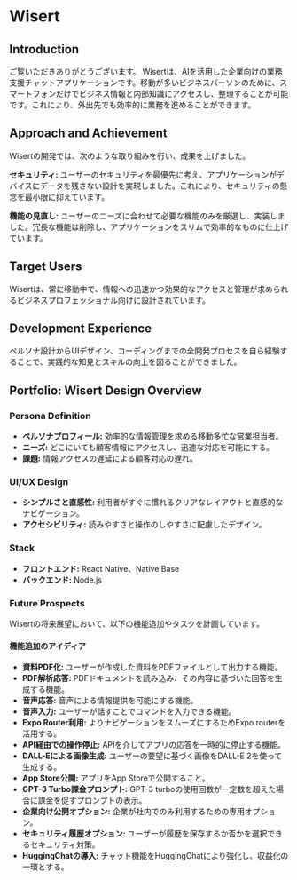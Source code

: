 # Wisert

## Introduction

ご覧いただきありがとうございます。
Wisertは、AIを活用した企業向けの業務支援チャットアプリケーションです。移動が多いビジネスパーソンのために、スマートフォンだけでビジネス情報と内部知識にアクセスし、整理することが可能です。これにより、外出先でも効率的に業務を進めることができます。

## Approach and Achievement

Wisertの開発では、次のような取り組みを行い、成果を上げました。

**セキュリティ:** ユーザーのセキュリティを最優先に考え、アプリケーションがデバイスにデータを残さない設計を実現しました。これにより、セキュリティの懸念を最小限に抑えています。

**機能の見直し:** ユーザーのニーズに合わせて必要な機能のみを厳選し、実装しました。冗長な機能は削除し、アプリケーションをスリムで効率的なものに仕上げています。

## Target Users

Wisertは、常に移動中で、情報への迅速かつ効果的なアクセスと管理が求められるビジネスプロフェッショナル向けに設計されています。

## Development Experience

ペルソナ設計からUIデザイン、コーディングまでの全開発プロセスを自ら経験することで、実践的な知見とスキルの向上を図ることができました。

## Portfolio: Wisert Design Overview

### Persona Definition

-   **ペルソナプロフィール:** 効率的な情報管理を求める移動多忙な営業担当者。
-   **ニーズ:** どこにいても顧客情報にアクセスし、迅速な対応を可能にする。
-   **課題:** 情報アクセスの遅延による顧客対応の遅れ。

### UI/UX Design

-   **シンプルさと直感性:** 利用者がすぐに慣れるクリアなレイアウトと直感的なナビゲーション。
-   **アクセシビリティ:** 読みやすさと操作のしやすさに配慮したデザイン。

### Stack

-   **フロントエンド:** React Native、Native Base
-   **バックエンド:** Node.js

### Future Prospects

Wisertの将来展望において、以下の機能追加やタスクを計画しています。

#### 機能追加のアイディア

-   **資料PDF化:** ユーザーが作成した資料をPDFファイルとして出力する機能。
-   **PDF解析応答:** PDFドキュメントを読み込み、その内容に基づいた回答を生成する機能。
-   **音声応答:** 音声による情報提供を可能にする機能。
-   **音声入力:** ユーザーが話すことでコマンドを入力できる機能。
-   **Expo Router利用:** よりナビゲーションをスムーズにするためExpo routerを活用する。
-   **API経由での操作停止:** APIを介してアプリの応答を一時的に停止する機能。
-   **DALL-Eによる画像生成:** ユーザーの要望に基づく画像をDALL-E 2を使って生成する。
-   **App Store公開:** アプリをApp Storeで公開すること。
-   **GPT-3 Turbo課金プロンプト:** GPT-3 turboの使用回数が一定数を超えた場合に課金を促すプロンプトの表示。
-   **企業向け公開オプション:** 企業が社内でのみ利用するための専用オプション。
-   **セキュリティ履歴オプション:** ユーザーが履歴を保存するか否かを選択できるセキュリティ対策。
-   **HuggingChatの導入:** チャット機能をHuggingChatにより強化し、収益化の一環とする。
